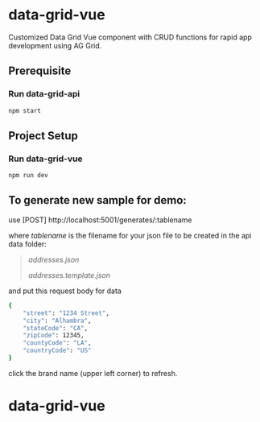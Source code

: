 # data-grid-vue

Customized Data Grid Vue component with CRUD functions for rapid app development using AG Grid.

## Prerequisite

### Run data-grid-api

```sh
npm start
```

## Project Setup

### Run data-grid-vue

```sh
npm run dev
```

## To generate new sample for demo:

use [POST] http://localhost:5001/generates/:tablename

where _tablename_ is the filename for your json file to be created in the api data folder:

> _addresses.json_
>
> _addresses.template.json_

and put this request body for data

```sh
{
    "street": "1234 Street",
    "city": "Alhambra",
    "stateCode": "CA",
    "zipCode": 12345,
    "countyCode": "LA",
    "countryCode": "US"
}
```

click the brand name (upper left corner) to refresh.

# data-grid-vue
